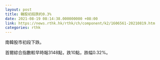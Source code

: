 ```yaml
---
layout: post
title: 韓股初段跌約0.3%
date: 2021-08-19 08:14:38.000000000 +08:00
link: https://news.rthk.hk/rthk/ch/component/k2/1606561-20210819.htm
categories: rthk
---
```


南韓股市初段下跌。

首爾綜合指數較早時報3148點，跌10點，跌幅0.32%。
